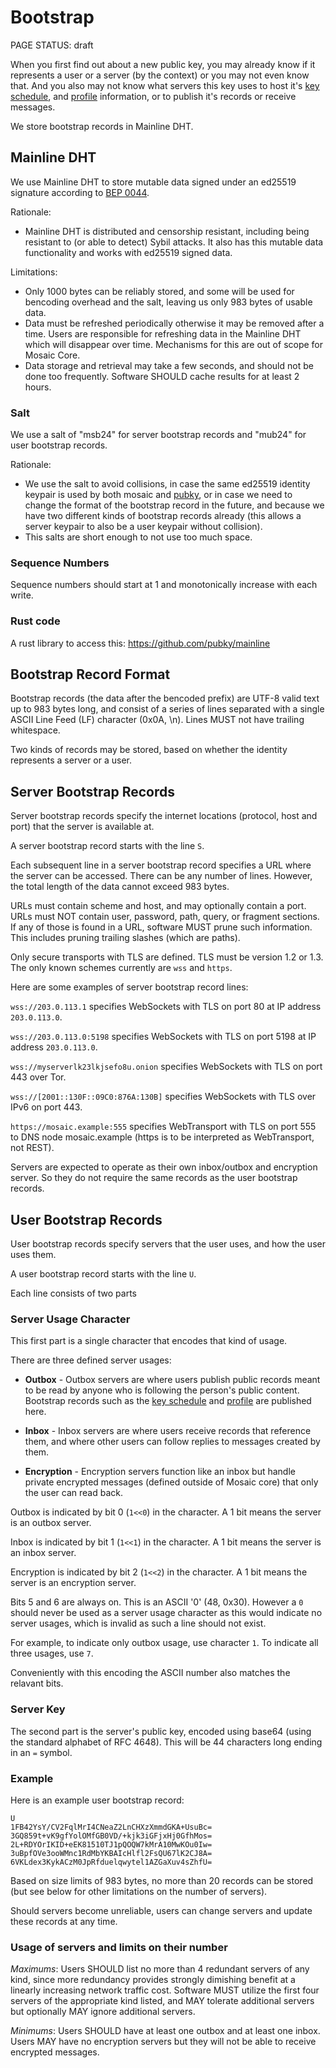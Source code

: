 # Bootstrap

<status>PAGE STATUS: draft</status>

When you first find out about a new public key, you may already know if it
represents a user or a server (by the context) or you may not even know that.
And you also may not know what servers this key uses to host it's
[key schedule](keyschedule.md), and [profile](profile.md) information, or to
publish it's records or receive messages.

We store bootstrap records in Mainline DHT.

## Mainline DHT

We use Mainline DHT to store mutable data signed under an ed25519 signature
according to [BEP 0044](https://www.bittorrent.org/beps/bep_0044.html).

Rationale:

* Mainline DHT is distributed and censorship resistant, including being
  resistant to (or able to detect) Sybil attacks. It also has this mutable
  data functionality and works with ed25519 signed data.

Limitations:

* Only 1000 bytes can be reliably stored, and some will be used for bencoding
  overhead and the salt, leaving us only 983 bytes of usable data.
* Data must be refreshed periodically otherwise it may be removed after a time.
  Users are responsible for refreshing data in the Mainline DHT which will
  disappear over time. Mechanisms for this are out of scope for Mosaic Core.
* Data storage and retrieval may take a few seconds, and should not be done too
  frequently. Software SHOULD cache results for at least 2 hours.

### Salt

We use a salt of "msb24" for server bootstrap records and "mub24" for user
bootstrap records.

Rationale:

* We use the salt to avoid collisions, in case the same ed25519 identity
  keypair is used by both mosaic and [pubky](https://github.com/pubky), or in
  case we need to change the format of the bootstrap record in the future, and
  because we have two different kinds of bootstrap records already (this
  allows a server keypair to also be a user keypair without collision).
* This salts are short enough to not use too much space.

### Sequence Numbers

Sequence numbers should start at 1 and monotonically increase with each write.

### Rust code

A rust library to access this:  https://github.com/pubky/mainline

## Bootstrap Record Format

Bootstrap records (the data after the bencoded prefix) are UTF-8 valid text up
to 983 bytes long, and consist of a series of lines separated with a single
ASCII Line Feed (LF) character (0x0A, \n). Lines MUST not have trailing
whitespace.

Two kinds of records may be stored, based on whether the identity represents a
server or a user.


## Server Bootstrap Records

Server bootstrap records specify the internet locations (protocol, host and
port) that the server is available at.

A server bootstrap record starts with the line `S`.

Each subsequent line in a server bootstrap record specifies a URL where the
server can be accessed. There can be any number of lines. However, the total
length of the data cannot exceed 983 bytes.

URLs must contain scheme and host, and may optionally contain a port. URLs
must NOT contain user, password, path, query, or fragment sections. If any of
those is found in a URL, software MUST prune such information. This includes
pruning trailing slashes (which are paths).

Only secure transports with TLS are defined. TLS must be version 1.2 or 1.3.
The only known schemes currently are `wss` and `https`.

Here are some examples of server bootstrap record lines:

`wss://203.0.113.1` specifies WebSockets with TLS on port 80 at IP address
`203.0.113.0`.

`wss://203.0.113.0:5198` specifies WebSockets with TLS on port 5198 at IP
address `203.0.113.0`.

`wss://myserverlk23lkjsefo8u.onion` specifies WebSockets with TLS on port 443
over Tor.

`wss://[2001::130F::09C0:876A:130B]` specifies WebSockets with TLS over IPv6
on port 443.

`https://mosaic.example:555` specifies WebTransport with TLS on port 555 to DNS
node mosaic.example (https is to be interpreted as WebTransport, not REST).

Servers are expected to operate as their own inbox/outbox and encryption
server. So they do not require the same records as the user bootstrap records.


## User Bootstrap Records

User bootstrap records specify servers that the user uses, and how the user
uses them.

A user bootstrap record starts with the line `U`.

Each line consists of two parts

### Server Usage Character

This first part is a single character that encodes that kind of usage.

There are three defined server usages:

* **Outbox** - Outbox servers are where users publish public records meant to
be read by anyone who is following the person's public content. Bootstrap
records such as the [key schedule](keyschedule.md) and [profile](profile.md)
are published here.

* **Inbox** - Inbox servers are where users receive records that reference them,
and where other users can follow replies to messages created by them.

* **Encryption** - Encryption servers function like an inbox but handle
private encrypted messages (defined outside of Mosaic core) that only the
user can read back.

Outbox is indicated by bit 0 (`1<<0`) in the character. A 1 bit means the
server is an outbox server.

Inbox is indicated by bit 1 (`1<<1`) in the character. A 1 bit means the server
is an inbox server.

Encryption is indicated by bit 2 (`1<<2`) in the character. A 1 bit means the
server is an encryption server.

Bits 5 and 6 are always on. This is an ASCII '0' (48, 0x30). However a `0`
should never be used as a server usage character as this would indicate no
server usages, which is invalid as such a line should not exist.

For example, to indicate only outbox usage, use character `1`. To indicate all
three usages, use `7`.

Conveniently with this encoding the ASCII number also matches the relavant bits.

### Server Key

The second part is the server's public key, encoded using base64 (using the
standard alphabet of RFC 4648). This will be 44 characters long ending in an
`=` symbol.

### Example

Here is an example user bootstrap record:

```
U
1FB42YsY/CV2FqlMrI4CNeaZ2LnCHXzXmmdGKA+UsuBc=
3GQ859t+vK9gfYolOMfGB0VD/+kjk3iGFjxHj0GfhMos=
2L+RDYOrIKID+eEK81510TJ1pQOQW7kMrA10MwKOu0Iw=
3uBpfOVe3ooWMnc1RdMbYKBAIcHlfl2FsQU67lK2CJ8A=
6VKLdex3KykACzM0JpRfduelqwytel1AZGaXuv4sZhfU=
```

Based on size limits of 983 bytes, no more than 20 records can be stored (but
see below for other limitations on the number of servers).

Should servers become unreliable, users can change servers and update these
records at any time.

### Usage of servers and limits on their number

*Maximums*: Users SHOULD list no more than 4 redundant servers of any kind,
since more redundancy provides strongly dimishing benefit at a linearly
increasing network traffic cost.  Software MUST utilize the first four
servers of the appropriate kind listed, and MAY tolerate additional servers
but optionally MAY ignore additional servers.

*Minimums*: Users SHOULD have at least one outbox and at least one inbox.
Users MAY have no encryption servers but they will not be able to receive
encrypted messages.
